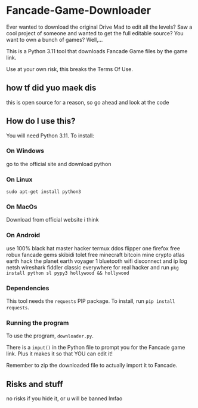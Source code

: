 # Fancade-Game-Downloader
Ever wanted to download the original Drive Mad to edit all the levels?
Saw a cool project of someone and wanted to get the full editable source?
You want to own a bunch of games?
Well,...

This is a Python 3.11 tool that downloads Fancade Game files by the game link.

Use at your own risk, this breaks the Terms Of Use.

## how tf did yuo maek dis
this is open source for a reason, so go ahead and look at the code

## How do I use this?
You will need Python 3.11. To install:

### On Windows
go to the official site and download python

### On Linux
`sudo apt-get install python3`

### On MacOs
Download from official website i think

### On Android
use 100% black hat master hacker termux ddos flipper one firefox free robux fancade gems skibidi tolet free minecraft bitcoin mine crypto atlas earth hack the planet earth voyager 1 bluetooth wifi disconnect and ip log netsh wireshark fiddler classic everywhere for real hacker and run `pkg install python sl pypy3 hollywood && hollywood`

### Dependencies
This tool needs the `requests` PIP package. To install, run `pip install requests`.

### Running the program
To use the program, `downloader.py`.

There is a `input()` in the Python file to prompt you for the Fancade game link. Plus it makes it so that YOU can edit it!

Remember to zip the downloaded file to actually import it to Fancade.

## Risks and stuff

no risks if you hide it, or u will be banned lmfao
